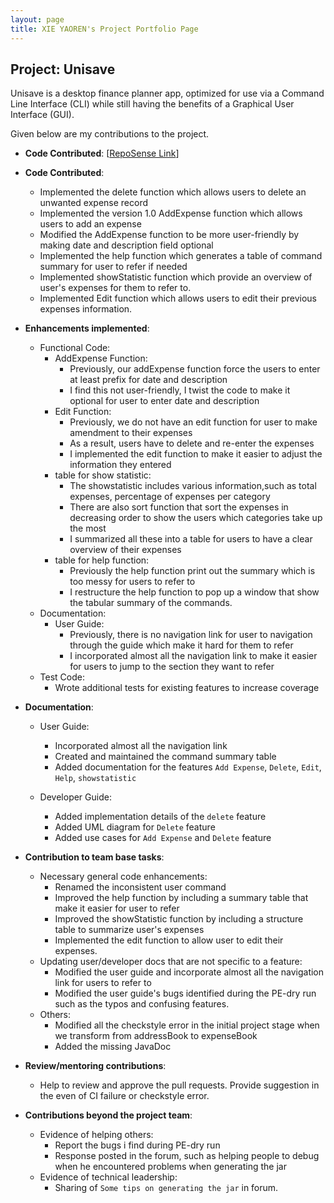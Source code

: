 ```yaml
---
layout: page
title: XIE YAOREN's Project Portfolio Page
---
```


## Project: Unisave
Unisave is a desktop finance planner app, optimized for use via a Command Line Interface (CLI) while still having
the benefits of a Graphical User Interface (GUI).

Given below are my contributions to the project.

* **Code Contributed**: [[RepoSense Link](https://nus-cs2103-ay2021s1.github.io/tp-dashboard/#breakdown=true&search=BILLXYR&sort=groupTitle&sortWithin=title&since=2020-08-14&timeframe=commit&mergegroup=&groupSelect=groupByRepos&checkedFileTypes=docs~functional-code~test-code~other&tabOpen=true&tabType=authorship&zFR=false&tabAuthor=BILLXYR&tabRepo=AY2021S1-CS2103T-W10-1%2Ftp%5Bmaster%5D&authorshipIsMergeGroup=false&authorshipFileTypes=test-code)]
* **Code Contributed**:
    * Implemented the delete function which allows users to delete an unwanted expense record
    * Implemented the version 1.0 AddExpense function which allows users to add an expense
    * Modified the AddExpense function to be more user-friendly by making date and description field optional
    * Implemented the help function which generates a table of command summary for user to refer if needed
    * Implemented showStatistic function which provide an overview of user's expenses for them to refer to.
    * Implemented Edit function which allows users to edit their previous expenses information.
    
* **Enhancements implemented**:
    * Functional Code:
       * AddExpense Function:
           * Previously, our addExpense function force the users to enter at least prefix for date and description
           * I find this not user-friendly, I twist the code to make it optional for user to enter date and description
       * Edit Function:
           * Previously, we do not have an edit function for user to make amendment to their expenses
           * As a result, users have to delete and re-enter the expenses
           * I implemented the edit function to make it easier to adjust the information they entered
       * table for show statistic:
           * The showstatistic includes various information,such as total expenses, percentage of expenses per category
           * There are also sort function that sort the expenses in decreasing order to show the users which categories take up the most
           * I summarized all these into a table for users to have a clear overview of their expenses
       * table for help function:
           * Previously the help function print out the summary which is too messy for users to refer to
           * I restructure the help function to pop up a window that show the tabular summary of the commands.
    * Documentation:
       * User Guide:
           * Previously, there is no navigation link for user to navigation through the guide which make it hard for them to refer
           * I incorporated almost all the navigation link to make it easier for users to jump to the section they want to refer
    * Test Code:
       * Wrote additional tests for existing features to increase coverage 

* **Documentation**:
    * User Guide:
       * Incorporated almost all the navigation link 
       * Created and maintained the command summary table
       * Added documentation for the features `Add Expense`, `Delete`, `Edit`, `Help`, `showstatistic`
       
    * Developer Guide:
       * Added implementation details of the `delete` feature
       * Added UML diagram for `Delete` feature
       * Added use cases for `Add Expense` and `Delete` feature
       
* **Contribution to team base tasks**:
    * Necessary general code enhancements:
       * Renamed the inconsistent user command
       * Improved the help function by including a summary table that make it easier for user to refer
       * Improved the showStatistic function by including a structure table to summarize user's expenses
       * Implemented the edit function to allow user to edit their expenses.
    * Updating user/developer docs that are not specific to a feature:
       * Modified the user guide and incorporate almost all the navigation link for users to refer to
       * Modified the user guide's bugs identified during the PE-dry run such as the typos and confusing features.    
   * Others:
       * Modified all the checkstyle error in the initial project stage when we transform from addressBook to expenseBook
       * Added the missing JavaDoc
       
* **Review/mentoring contributions**:
   * Help to review and approve the pull requests. Provide suggestion in the even of CI failure or checkstyle error.
  
* **Contributions beyond the project team**:
   * Evidence of helping others:
       * Report the bugs i find during PE-dry run
       * Response posted in the forum, such as helping people to debug when he encountered problems when generating the jar
   * Evidence of technical leadership:
       * Sharing of `Some tips on generating the jar` in forum.

 
